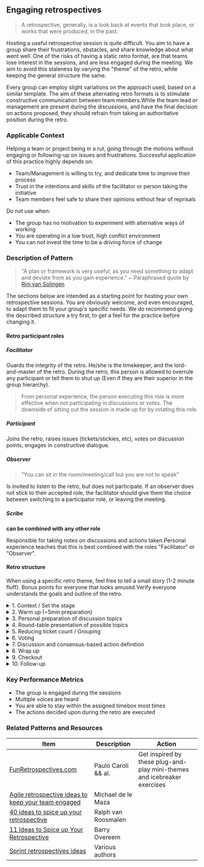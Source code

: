 ## Engaging retrospectives 

> A retrospective, generally, is a look back at events that took place, or works that were produced, in the past.

Hosting a useful retrospective session is quite difficult. You aim to have a group share their frustrations, obstacles, and 
share knowledge about what went well. One of the risks of having a static retro format, are that teams lose interest in the sessions, and are less engaged during the meeting.
We aim to avoid this staleness by varying the "theme" of the retro, while keeping the general structure the same.

Every group can employ slight variations on the approach used, based on a similar template. The aim of these alternating retro formats is to stimulate constructive communication between team members.While the team lead or management are present during the discussions, and have the final decision on actions proposed, they should refrain from taking an authoritative position during the retro.

### Applicable Context

Helping a team or project being in a rut, going through the motions without engaging or following-up on issues and frustrations. Successful application of this practice highly depends on:
- Team/Management is willing to try, and dedicate time to improve their process 
- Trust in the intentions and skills of the facilitator or person taking the initiative 
- Team members feel safe to share their opinions without fear of reprisals

Do not use when:
- The group has no motivation to experiment with alternative ways of working
- You are operating in a low trust, high conflict environment
- You can not invest the time to be a driving force of change 


### Description of Pattern

> "A plan or framework is very useful, as you need something to adapt and deviate from as you gain experience."
> ~ Paraphrased quote by [Rini van Solingen](https://rinivansolingen.nl/)

The sections below are intended as a starting point for hosting your own retrospective sessions. You are obviously welcome, and even encouraged, to adapt them to fit your group's specific needs. We do recommend giving the described structure a try first, to get a feel for the practice before changing it. 

#### Retro participant roles

<!-- tabs:start -->
##### **Facilitator**
Guards the integrity of the retro. He/she is the timekeeper, and the lord-and-master of the retro. During the retro, this person is allowed to overrule any participant or tell them to shut up (Even if they are their superior in the group hierarchy).

> From personal experience, the person executing this role is more effective when not participating in discussions or votes. The downside of sitting out the session is made up for by rotating this role.

##### **Participant**
Joins the retro, raises issues (tickets/stickies, etc), votes on discussion points, engages in constructive dialogue.

##### **Observer**
> "You can sit in the room/meeting/call but you are not to speak"

Is invited to listen to the retro, but does not participate.
If an observer does not stick to their accepted role, the facilitator should give them the choice between switching to a participator role, or leaving the meeting.

##### **Scribe**
**can be combined with any other role**

Responsible for taking notes on discussions and actions taken.Personal experience teaches that this is best combined with the roles "Facilitator" or "Observer".

<!-- tabs:end -->

#### Retro structure 

When using a specific retro theme, feel free to tell a small story (1-2 minute fluff). Bonus points for everyone that looks amused.Verify everyone understands the goals and outline of the retro.

<details>
<summary>1. Context / Set the stage</summary>
<p>

Welcome the participants, reiterate the goal of the retro:
- constructive dialogue
- evaluation of previous actions (if not first retro)
- definition of safe-to-fail experiments (actionable items)
- consensus based assignment of accountability for actions to be taken

When using a specific theme, feel free to tell a small story (1-2 minute fluff). Bonus points for everyone that looks amused.Verify everyone understands the goals and outline of the retro.

</p>
</details>


<details>
<summary>
2. Warm up (~5min preparation)
</summary>
<p>

Goal: get people talking, break the ice.

You can do this by going around the table and check on with everyone.
If _"how are you feeling right now?"_ is not a comfortable question, change it up a bit.
There is a wide selection of icebreaker exercises that can make this process more comfortable and enjoyable.

We have had good results with:
- _"What is your favorite movie, and why?"_
- _"Tell us two things about yourself that we did not know"_
- _"Who is your favorite pirate?"_
- _"What was your favorite childhood game?"_

</p>
</details>

<details>
<summary>
3. Personal preparation of discussion topics
</summary>
<p>
Reflection on the work performed in the time since the past retro (or the past X days, if this is the first retrospective in a while). Participants are to write down their thoughts without speaking to each other.
In general, the group aims to answer (some of) the following questions:
- What went well?
- What did not go well?
- What should we start/keep doing?
- What should we stop doing?

Reflection, and writing down feedback is usually guided by the theme of the retro.
You can mix up the format a bit, and change the questions or "sticky-note categories" from time to time.
This generally helps keep things fresh. You might also notice that responses vary quite a bit, when using a differently phrased prompt.

**Important to note:** when raising a personal experienced issue, participates are not expected to also have a solution ready.

> There are a lot of resources out there to help you. Take a look at the _"references"_ section below to dig for cool ideas.
</p>
</details>

<details>
<summary>
4. Round-table presentation of possible topics
</summary>
<p>
- All participants present their topic/thoughts/feedback and add their sticky notes to the shared retro board
- These topics should only need 2-3 sentences to outline their intent
- Be as time-efficient as possible here! The value is in the discussion in the group, not so much in presenting the possible topics.

> When using a digital retro board, participants are to prepare their points on their own machine (notepad, zim, word document, ...) so the text can be copy-pasted during the presentation of topics, instead of typed out

</p>
</details>

<details>
<summary>
5. Reducing ticket count / Grouping
</summary>
<p>
Link related tickets, in a consensus-based way.
The group may decide to give the facilitator the trust to handle this without much discussion for efficiency reasons.
</p>
</details>

<details>
<summary>
6. Voting
</summary>
<p>
- Participants receive a number of votes (based on amount of tickets, and participants)
- Each person may spend multiple votes on a single ticket (e.g. they only care deeply about one topic)
- When voting, it is advised to not spend votes to indicate agreement with a topic/opinion. Only vote on the items you wish to discuss as a team.
- Special rules can be added to the voting process ( e.g. "Everyone must spend at least one vote on a ticket in category X")

After voting is completed, the tickets are ordered by amounts of votes in descending order.
This means the most voted-upon topics are at the top of the discussion list.
</p>
</details>

<details>
<summary>
7. Discussion and consensus-based action definition
</summary>
<p>
- Start with the highest voted topic (In case of a tie, the facilitator picks a starting topic)
- The person who added the ticket shortly introduces the discussion topic
- Everyone is invited and expected to actively participate during the discussions
- The facilitator can elect to ask somebody's opinion if they notice a certain participant has been quiet for a while (or they know this person has something of value to add to the dialogue)
- The goal of the discussion is to define an actionable item or safe-to-fail experiment, or to agree that no action is needed.

> **PRO-TIP:** Timebox discussions, using a pomodoro technique 
> To ensure a good pace, you can use the _"pomodoro technique"_ to timebox discussions.
> The facilitator sets a timer for the first round of discussion. When the timer expires, the group votes to continue the discussion or move to the next point. If the discussion is continued, a new timer is set (using a smaller timebox).
> Repeat until the group decides that the raised topic has been resolved.
</p>
</details>

<details>
<summary>
8. Wrap up
</summary>
<p>

Reiterate over the key points of the different discussions and the actions that were proposed.
As a group, ask for volunteers to take ownership over the actionable items.Note that this does not necessarily mean they have to do all the required work, they are just accountable to ensure that the team follows up on the action.

> Once the actionable items are all assigned, it is advisory to go over the action list again.
>   
> Because, repetition works.  
> Also, repeating stuff helps people remember it.  
> And on top of that, repetition works.

</p>
</details>

<details>
<summary>
9. Checkout
</summary>
<p>
Go around the group and ask how each participant experienced the retrospective. Do they feel more energetic/motivated?
Do they have anything that is still on their chest? 
Thank everyone for attending and participating.

Closing statements by facilitator/team lead can happen here.
Leave some room for general messages or updates.
</p>
</details>

<details>
<summary>
10. Follow-up
</summary>
<p>
The facilitator (or person assigned to take notes) creates a write-up of the retrospective discussion and the actions to be taken. This write-up is shared with the team.

> Since the write-up consists of the actions agreed upon by consensus, every team members is encouraged to read through the write-up and validate it is consistent with the discussion that took place.  
> A good way to do this is to add a small "Acknowledge" section to the document and ask everyone to sign the write-up. Basically similar to the "Read and approved" section in some legal documents.

</p>
</details>


### Key Performance Metrics

- The group is engaged during the sessions
- Multiple voices are heard
- You are able to stay within the assigned timebox most times
- The actions decided upon during the retro are executed

### Related Patterns and Resources

| Item | Description | Action |
|---|---|---|
| [FunRetrospectives.com](https://www.funretrospectives.com/) | Paulo Caroli && al. | Get inspired by these plug-and-play mini-themes and icebreaker exercises |
| [Agile retrospective ideas to keep your team engaged](https://miro.com/guides/retrospectives/ideas-games) | Michael de le Maza | |
| [40 ideas to spice up your retrospective](https://agilestrides.com/blog/40-ideas-to-spice-up-your-retrospective/) | Ralph van Roosmalen | |
| [ 11 Ideas to Spice up Your Retrospective ](https://www.scrum.org/resources/blog/11-ideas-spice-your-retrospective) |  Barry Overeem  | |
| [ Sprint retrospectives ideas ](https://easyretro.io/retrospective-ideas/) | Various authors | |
